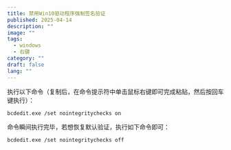 ```yaml
---
title: 禁用Win10驱动程序强制签名验证
published: 2025-04-14
description: ""
image: ""
tags:
  - windows
  - 右键
category: ""
draft: false
lang: ""
---
```


执行以下命令（复制后，在命令提示符中单击鼠标右键即可完成粘贴，然后按回车键执行）：

```text
bcdedit.exe /set nointegritychecks on
```

命令瞬间执行完毕，若想恢复默认验证，执行如下命令即可：
```text
bcdedit.exe /set nointegritychecks off
```
